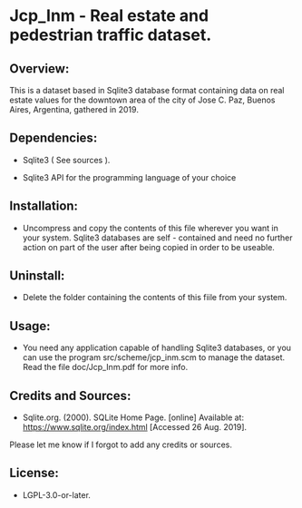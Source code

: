 # Jcp_Inm - Real estate and pedestrian traffic dataset.




## Overview:

This is a dataset based in Sqlite3 database format containing data on real 
estate values for the downtown area of the city of Jose C. Paz, Buenos Aires, 
Argentina, gathered in 2019.


## Dependencies:

* Sqlite3 ( See sources ).

* Sqlite3 API for the programming language of your choice



## Installation:

* Uncompress and copy the contents of this file wherever you want in your
system. Sqlite3 databases are self - contained and need no further action on
part of the user after being copied in order to be useable.


## Uninstall:

* Delete the folder containing the contents of this fiile from your system.


## Usage:

* You need any application capable of handling Sqlite3 databases, or you can 
use the program src/scheme/jcp_inm.scm to manage the dataset. Read the file 
doc/Jcp_Inm.pdf for more info.


## Credits and Sources:

* Sqlite.org. (2000). SQLite Home Page. [online] Available at: 
https://www.sqlite.org/index.html [Accessed 26 Aug. 2019].

Please let me know if I forgot to add any credits or sources.


## License:

* LGPL-3.0-or-later.


